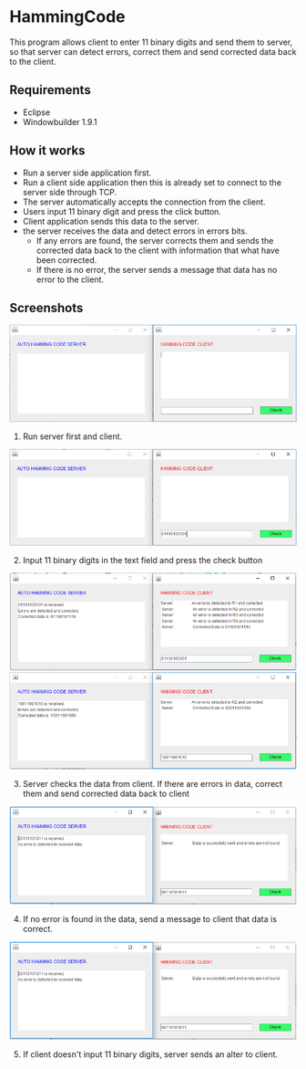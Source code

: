 # HammingCode
This program allows client to enter 11 binary digits and send them to server, so that server can detect errors, correct them and send corrected data back to the client.

## Requirements
* Eclipse
* Windowbuilder 1.9.1


## How it works

  - Run a server side application first.
  - Run a client side application then this is already set to connect to the server side through TCP.
  - The server automatically accepts the connection from the client.
  - Users input 11 binary digit and press the click button.
  - Client application sends this data to the server.
  - the server receives the data and detect errors in errors bits.
    - If any errors are found, the server corrects them and sends the corrected data back to the client with information that what have been corrected.
    - If there is no error, the server sends a message that data has no error to the client.


## Screenshots

![alt text](https://github.com/s3634359/HammingCode/blob/master/screenshots/h1.PNG)

1. Run server first and client.

![alt text](https://github.com/s3634359/HammingCode/blob/master/screenshots/h2.PNG)

2. Input 11 binary digits in the text field and press the check button

![alt text](https://github.com/s3634359/HammingCode/blob/master/screenshots/h3.PNG)
![alt text](https://github.com/s3634359/HammingCode/blob/master/screenshots/h4.PNG)

3. Server checks the data from client. If there are errors in data, correct them and send corrected data back to client

![alt text](https://github.com/s3634359/HammingCode/blob/master/screenshots/h6.PNG)

4. If no error is found in the data, send a message to client that data is correct.

![alt text](https://github.com/s3634359/HammingCode/blob/master/screenshots/h6.PNG)

5. If client doesn't input 11 binary digits, server sends an alter to client.

